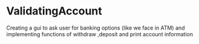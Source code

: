 # ValidatingAccount
Creating a gui to ask user for banking options (like we face in ATM) and implementing functions of withdraw ,deposit and print account information
